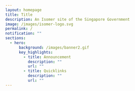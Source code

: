 ```yaml
---
layout: homepage
title: Title
description: An Isomer site of the Singapore Government
image: /images/isomer-logo.svg
permalink: /
notification: ""
sections:
  - hero:
      background: /images/banner2.gif
      key_highlights:
        - title: Announcement
          description: ""
          url: ""
        - title: Quicklinks
          description: ""
          url: ""
---
```

